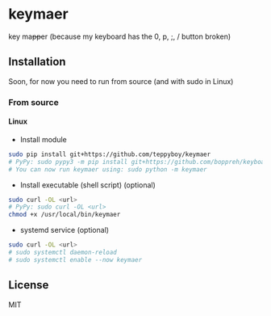 # keymaer

key ma<del>pp</del>er (because my keyboard has the 0, p, ;, / button broken)

## Installation

Soon, for now you need to run from source (and with sudo in Linux)

### From source

#### Linux

+ Install module

```bash
sudo pip install git+https://github.com/teppyboy/keymaer
# PyPy: sudo pypy3 -m pip install git+https://github.com/boppreh/keyboard
# You can now run keymaer using: sudo python -m keymaer
```
+ Install executable (shell script) (optional)

```bash
sudo curl -OL <url>
# PyPy: sudo curl -OL <url>
chmod +x /usr/local/bin/keymaer
```

+ systemd service (optional)
  
```bash
sudo curl -OL <url>
# sudo systemctl daemon-reload
# sudo systemctl enable --now keymaer
```

## License

MIT
